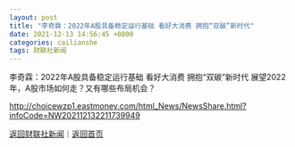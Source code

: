 ```yaml
---
layout: post
title: "李奇霖：2022年A股具备稳定运行基础 看好大消费 拥抱“双碳”新时代"
date: 2021-12-13 14:56:45 +0800
categories: cailianshe
tags: 财联社新闻
---
```

李奇霖：2022年A股具备稳定运行基础 看好大消费 拥抱“双碳”新时代
展望2022年，A股市场如何走？又有哪些布局机会？

<http://choicewzp1.eastmoney.com/html_News/NewsShare.html?infoCode=NW202112132211739949>

[返回财联社新闻](//finews.withounder.com/cailianshe/)｜[返回首页](//finews.withounder.com/)